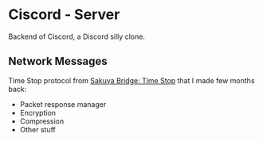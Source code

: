 # Ciscord - Server
Backend of Ciscord, a Discord silly clone.

## Network Messages
Time Stop protocol from [Sakuya Bridge: Time Stop](https://github.com/lilmayu/sakuya-bridge-time-stop) that I made few months back:
- Packet response manager
- Encryption
- Compression
- Other stuff